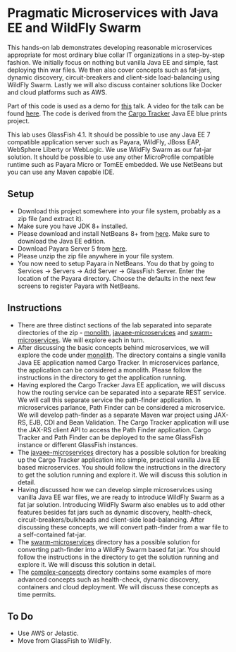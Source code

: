 Pragmatic Microservices with Java EE and WildFly Swarm
======================================================
This hands-on lab demonstrates developing reasonable microservices appropriate 
for most ordinary blue collar IT organizations in a step-by-step fashion. We 
initially focus on nothing but vanilla Java EE and simple, fast deploying thin 
war files. We then also cover concepts such as fat-jars, dynamic discovery, 
circuit-breakers and client-side load-balancing using WildFly Swarm. Lastly we 
will also discuss container solutions like Docker and cloud platforms such as
AWS.

Part of this code is used as a demo for 
[this](https://speakerdeck.com/reza_rahman/down-to-earth-microservices-with-java-ee) talk. A
video for the talk can be found [here](https://www.youtube.com/watch?v=bS6zKgMb8So).
The code is derived from the [Cargo Tracker](https://cargotracker.java.net/)
Java EE blue prints project. 

This lab uses GlassFish 4.1. It should be possible to use any Java EE 7 
compatible application server such as Payara, WildFly, JBoss EAP, 
WebSphere Liberty or WebLogic. We use WildFly Swarm as our fat-jar solution. It
should be possible to use any other MicroProfile compatible runtime such as 
Payara Micro or TomEE embedded. We use NetBeans but you can use any Maven 
capable IDE. 

Setup
-----
* Download this project somewhere into your file system, probably as a zip file 
(and extract it).
* Make sure you have JDK 8+ installed.
* Please download and install NetBeans 8+ from [here](https://netbeans.org/downloads/). Make sure to download the Java EE edition.
* Download Payara Server 5 from [here](https://www.payara.fish/downloads).
* Please unzip the zip file anywhere in your file system.
* You now need to setup Payara in NetBeans. You do that by going to 
Services -> Servers -> Add Server -> GlassFish Server. Enter the location of 
the Payara directory. Choose the defaults in the next few screens to register Payara with NetBeans.

Instructions
------------
* There are three distinct sections of the lab separated into separate directories
of the zip - [monolith](monolith/), [javaee-microservices](javaee-microservices/) 
and [swarm-microservices](swarm-microservices/). We will explore each in turn.
* After discussing the basic concepts behind microservices, we will explore the
code under [monolith](monolith/). The directory contains a single vanilla 
Java EE application named Cargo Tracker. In microservices parlance, the 
application can be considered a monolith. Please follow the instructions in the 
directory to get the application running.
* Having explored the Cargo Tracker Java EE application, we will discuss how the 
routing service can be separated into a separate REST service. We will call this
separate service the path-finder application. In microservices parlance, Path 
Finder can be considered a microservice. We will develop path-finder as a 
separate Maven war project using JAX-RS, EJB, CDI and Bean Validation. The 
Cargo Tracker application will use the JAX-RS client API to access the 
Path Finder application. Cargo Tracker and Path Finder can be deployed to the 
same GlassFish instance or different GlassFish instances.
* The [javaee-microservices](javaee-microservices/) directory has a possible 
solution for breaking up the Cargo Tracker application into simple, practical 
vanilla Java EE based microservices. You should follow the instructions in the 
directory to get the solution running and explore it. We will discuss this 
solution in detail.
* Having discussed how we can develop simple microservices using vanilla Java EE
war files, we are ready to introduce WildFly Swarm as a fat jar solution. 
Introducing WildFly Swarm also enables us to add other features besides fat jars
such as dynamic discovery, health-check, circuit-breakers/bulkheads and 
client-side load-balancing. After discussing these concepts, we will convert 
path-finder from a war file to a self-contained fat-jar.
* The [swarm-microservices](swarm-microservices/) directory has a possible 
solution for converting path-finder into a WildFly Swarm based fat jar.
You should follow the instructions in the directory to get the solution running 
and explore it. We will discuss this solution in detail.
* The [complex-concepts](complex-concepts/) directory contains some examples of 
more advanced concepts such as health-check, dynamic discovery, containers 
and cloud deployment. We will discuss these concepts as time permits.

To Do
-----
* Use AWS or Jelastic.
* Move from GlassFish to WildFly.
